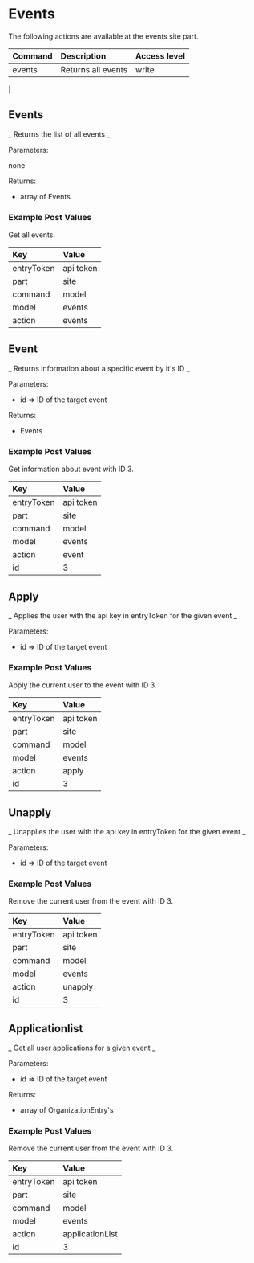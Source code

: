 Events
=====================
The following actions are available at the events site part.

| Command                            | Description                                    | Access level |
| :--------------------------------- |:---------------------------------------------- |:-------------|
| events                             | Returns all events                             | write        |
| 

## Events ##
_  Returns the list of all events  _

Parameters:

none

Returns:

- array of Events

### Example Post Values ###

Get all events.

| Key                                | Value                                          |
| :--------------------------------- |:---------------------------------------------- |
| entryToken                         | api token                                      |
| part                               | site                                           |
| command                            | model                                          |
| model                              | events                                         |
| action                             | events                                         |


## Event ##
_  Returns information about a specific event by it's ID  _

Parameters:

- id => ID of the target event

Returns:

- Events

### Example Post Values ###

Get information about event with ID 3.

| Key                                | Value                                          |
| :--------------------------------- |:---------------------------------------------- |
| entryToken                         | api token                                      |
| part                               | site                                           |
| command                            | model                                          |
| model                              | events                                         |
| action                             | event                                          |
| id                                 | 3                                              |

## Apply ##
_  Applies the user with the api key in entryToken for the given event _

Parameters:

- id => ID of the target event

### Example Post Values ###

Apply the current user to the event with ID 3.

| Key                                | Value                                          |
| :--------------------------------- |:---------------------------------------------- |
| entryToken                         | api token                                      |
| part                               | site                                           |
| command                            | model                                          |
| model                              | events                                         |
| action                             | apply                                          |
| id                                 | 3                                              |

## Unapply ##
_  Unapplies the user with the api key in entryToken for the given event _

Parameters:

- id => ID of the target event

### Example Post Values ###

Remove the current user from the event with ID 3.

| Key                                | Value                                          |
| :--------------------------------- |:---------------------------------------------- |
| entryToken                         | api token                                      |
| part                               | site                                           |
| command                            | model                                          |
| model                              | events                                         |
| action                             | unapply                                        |
| id                                 | 3                                              |

## Applicationlist ##
_  Get all user applications for a given event  _

Parameters:

- id => ID of the target event

Returns:

- array of OrganizationEntry's

### Example Post Values ###

Remove the current user from the event with ID 3.

| Key                                | Value                                          |
| :--------------------------------- |:---------------------------------------------- |
| entryToken                         | api token                                      |
| part                               | site                                           |
| command                            | model                                          |
| model                              | events                                         |
| action                             | applicationList                                |
| id                                 | 3                                              |
